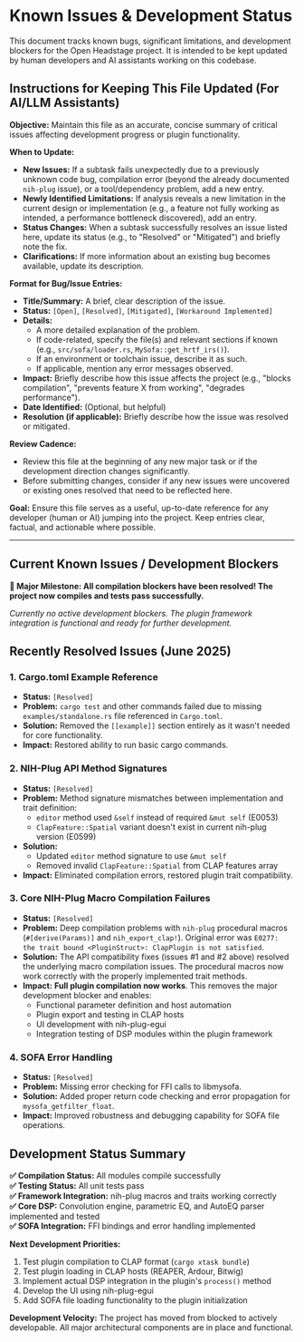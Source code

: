 # Known Issues & Development Status

This document tracks known bugs, significant limitations, and development blockers for the Open Headstage project. It is intended to be kept updated by human developers and AI assistants working on this codebase.

## Instructions for Keeping This File Updated (For AI/LLM Assistants)

**Objective:** Maintain this file as an accurate, concise summary of critical issues affecting development progress or plugin functionality.

**When to Update:**

*   **New Issues:** If a subtask fails unexpectedly due to a previously unknown code bug, compilation error (beyond the already documented `nih-plug` issue), or a tool/dependency problem, add a new entry.
*   **Newly Identified Limitations:** If analysis reveals a new limitation in the current design or implementation (e.g., a feature not fully working as intended, a performance bottleneck discovered), add an entry.
*   **Status Changes:** When a subtask successfully resolves an issue listed here, update its status (e.g., to "Resolved" or "Mitigated") and briefly note the fix.
*   **Clarifications:** If more information about an existing bug becomes available, update its description.

**Format for Bug/Issue Entries:**

*   **Title/Summary:** A brief, clear description of the issue.
*   **Status:** `[Open]`, `[Resolved]`, `[Mitigated]`, `[Workaround Implemented]`
*   **Details:**
    *   A more detailed explanation of the problem.
    *   If code-related, specify the file(s) and relevant sections if known (e.g., `src/sofa/loader.rs`, `MySofa::get_hrtf_irs()`).
    *   If an environment or toolchain issue, describe it as such.
    *   If applicable, mention any error messages observed.
*   **Impact:** Briefly describe how this issue affects the project (e.g., "blocks compilation", "prevents feature X from working", "degrades performance").
*   **Date Identified:** (Optional, but helpful)
*   **Resolution (if applicable):** Briefly describe how the issue was resolved or mitigated.

**Review Cadence:**

*   Review this file at the beginning of any new major task or if the development direction changes significantly.
*   Before submitting changes, consider if any new issues were uncovered or existing ones resolved that need to be reflected here.

**Goal:** Ensure this file serves as a useful, up-to-date reference for any developer (human or AI) jumping into the project. Keep entries clear, factual, and actionable where possible.

---

## Current Known Issues / Development Blockers

**🎉 Major Milestone: All compilation blockers have been resolved! The project now compiles and tests pass successfully.**

*Currently no active development blockers. The plugin framework integration is functional and ready for further development.*

## Recently Resolved Issues (June 2025)

### 1. Cargo.toml Example Reference
*   **Status:** `[Resolved]`
*   **Problem:** `cargo test` and other commands failed due to missing `examples/standalone.rs` file referenced in `Cargo.toml`.
*   **Solution:** Removed the `[[example]]` section entirely as it wasn't needed for core functionality.
*   **Impact:** Restored ability to run basic cargo commands.

### 2. NIH-Plug API Method Signatures
*   **Status:** `[Resolved]`
*   **Problem:** Method signature mismatches between implementation and trait definition:
    *   `editor` method used `&self` instead of required `&mut self` (E0053)
    *   `ClapFeature::Spatial` variant doesn't exist in current nih-plug version (E0599)
*   **Solution:**
    *   Updated `editor` method signature to use `&mut self`
    *   Removed invalid `ClapFeature::Spatial` from CLAP features array
*   **Impact:** Eliminated compilation errors, restored plugin trait compatibility.

### 3. Core NIH-Plug Macro Compilation Failures
*   **Status:** `[Resolved]`
*   **Problem:** Deep compilation problems with `nih-plug` procedural macros (`#[derive(Params)]` and `nih_export_clap!`). Original error was `E0277: the trait bound <PluginStruct>: ClapPlugin is not satisfied`.
*   **Solution:** The API compatibility fixes (issues #1 and #2 above) resolved the underlying macro compilation issues. The procedural macros now work correctly with the properly implemented trait methods.
*   **Impact:** **Full plugin compilation now works**. This removes the major development blocker and enables:
    *   Functional parameter definition and host automation
    *   Plugin export and testing in CLAP hosts
    *   UI development with nih-plug-egui
    *   Integration testing of DSP modules within the plugin framework

### 4. SOFA Error Handling
*   **Status:** `[Resolved]`
*   **Problem:** Missing error checking for FFI calls to libmysofa.
*   **Solution:** Added proper return code checking and error propagation for `mysofa_getfilter_float`.
*   **Impact:** Improved robustness and debugging capability for SOFA file operations.

## Development Status Summary

**✅ Compilation Status:** All modules compile successfully  
**✅ Testing Status:** All unit tests pass  
**✅ Framework Integration:** nih-plug macros and traits working correctly  
**✅ Core DSP:** Convolution engine, parametric EQ, and AutoEQ parser implemented and tested  
**✅ SOFA Integration:** FFI bindings and error handling implemented

**Next Development Priorities:**
1. Test plugin compilation to CLAP format (`cargo xtask bundle`)
2. Test plugin loading in CLAP hosts (REAPER, Ardour, Bitwig)
3. Implement actual DSP integration in the plugin's `process()` method
4. Develop the UI using nih-plug-egui
5. Add SOFA file loading functionality to the plugin initialization

**Development Velocity:** The project has moved from blocked to actively developable. All major architectural components are in place and functional.